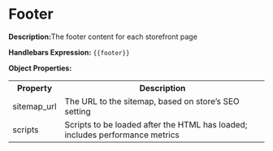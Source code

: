<h1>Footer</h1>

<b>Description:</b>The footer content for each storefront page

<b>Handlebars Expression:</b> `{{footer}}`

<b>Object Properties:</b>

<table>
  <tr>
    <th>Property</th>
    <th>Description</th>
  </tr>
  <tr>
    <td>sitemap_url</td>
    <td>The URL to the sitemap, based on store’s SEO setting</td>
  </tr>
  <tr>
    <td>scripts</td>
    <td>Scripts to be loaded after the HTML has loaded; includes performance metrics</td>
  </tr>
</table>

